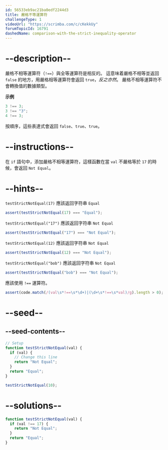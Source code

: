 ```yaml
---
id: 56533eb9ac21ba0edf2244d3
title: 嚴格不等運算符
challengeType: 1
videoUrl: "https://scrimba.com/c/cKekkUy"
forumTopicId: 16791
dashedName: comparison-with-the-strict-inequality-operator
---
```


# --description--

嚴格不相等運算符（`!==`）與全等運算符是相反的。 這意味着嚴格不相等並返回 `false` 的地方，用嚴格相等運算符會返回 `true`，_反之亦然_。 嚴格不相等運算符不會轉換值的數據類型。

**示例**

```js
3 !== 3;
3 !== "3";
4 !== 3;
```

按順序，這些表達式會返回 `false`、`true`、`true`。

# --instructions--

在 `if` 語句中，添加嚴格不相等運算符，這樣函數在當 `val` 不嚴格等於 `17` 的時候，會返回 `Not Equal`。

# --hints--

`testStrictNotEqual(17)` 應該返回字符串 `Equal`

```js
assert(testStrictNotEqual(17) === "Equal");
```

`testStrictNotEqual("17")` 應該返回字符串 `Not Equal`

```js
assert(testStrictNotEqual("17") === "Not Equal");
```

`testStrictNotEqual(12)` 應該返回字符串 `Not Equal`

```js
assert(testStrictNotEqual(12) === "Not Equal");
```

`testStrictNotEqual("bob")` 應該返回字符串 `Not Equal`

```js
assert(testStrictNotEqual("bob") === "Not Equal");
```

應該使用 `!==` 運算符。

```js
assert(code.match(/(val\s*!==\s*\d+)|(\d+\s*!==\s*val)/g).length > 0);
```

# --seed--

## --seed-contents--

```js
// Setup
function testStrictNotEqual(val) {
  if (val) {
    // Change this line
    return "Not Equal";
  }
  return "Equal";
}

testStrictNotEqual(10);
```

# --solutions--

```js
function testStrictNotEqual(val) {
  if (val !== 17) {
    return "Not Equal";
  }
  return "Equal";
}
```
